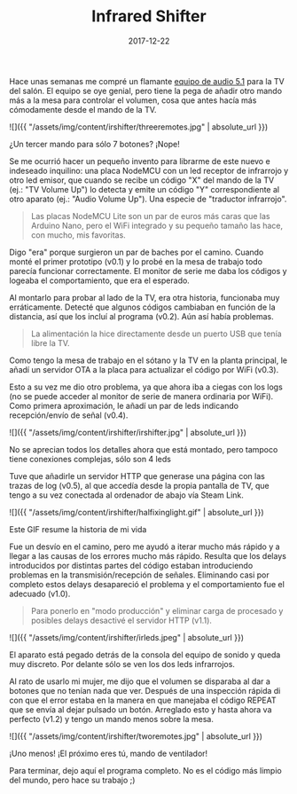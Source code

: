 ﻿---
layout: post
title: Infrared Shifter
date: 2017-12-22
description: Cómo hacer desaparecer mandos a distancia
img: assets/img/cover/irshifter.jpg
tags: [DIY]
words: 2 minutos
status: published
action-text: Código fuente
action-link: /assets/code/irshifter.txt
---

Hace unas semanas me compré un flamante [equipo de audio 5.1](https://www.amazon.es/Logitech-Z906-altavoces-envolvente-inalámbrico/dp/B004PGM9KY) para la TV del salón. El equipo se oye genial, pero tiene la pega de añadir otro mando más a la mesa para controlar el volumen, cosa que antes hacía más cómodamente desde el mando de la TV.

![]({{ "/assets/img/content/irshifter/threeremotes.jpg" | absolute_url }})
<p class="image-caption">¿Un tercer mando para sólo 7 botones? ¡Nope!</p>

Se me ocurrió hacer un pequeño invento para librarme de este nuevo e indeseado inquilino: una placa NodeMCU con un led receptor de infrarrojo y otro led emisor, que cuando se recibe un código "X" del mando de la TV (ej.: "TV Volume Up") lo detecta y emite un código "Y" correspondiente al otro aparato (ej.: "Audio Volume Up"). Una especie de "traductor infrarrojo".

<blockquote>Las placas NodeMCU Lite son un par de euros más caras que las Arduino Nano, pero el WiFi integrado y su pequeño tamaño las hace, con mucho, mis favoritas.</blockquote>

Digo "era" porque surgieron un par de baches por el camino. Cuando monté el primer prototipo (v0.1) y lo probé en la mesa de trabajo todo parecía funcionar correctamente. El monitor de serie me daba los códigos y logeaba el comportamiento, que era el esperado.

Al montarlo para probar al lado de la TV, era otra historia, funcionaba muy erráticamente. Detecté que algunos códigos cambiaban en función de la distancia, así que los incluí al programa (v0.2). Aún así había problemas.

<blockquote>La alimentación la hice directamente desde un puerto USB que tenía libre la TV.</blockquote>

Como tengo la mesa de trabajo en el sótano y la TV en la planta principal, le añadí un servidor OTA a la placa para actualizar el código por WiFi (v0.3).

Esto a su vez me dio otro problema, ya que ahora iba a ciegas con los logs (no se puede acceder al monitor de serie de manera ordinaria por WiFi). Como primera aproximación, le añadí un par de leds indicando recepción/envío de señal (v0.4).

![]({{ "/assets/img/content/irshifter/irshifter.jpg" | absolute_url }})
<p class="image-caption">No se aprecian todos los detalles ahora que está montado, pero tampoco tiene conexiones complejas, sólo son 4 leds</p>

Tuve que añadirle un servidor HTTP que generase una página con las trazas de log (v0.5), al que accedía desde la propia pantalla de TV, que tengo a su vez conectada al ordenador de abajo vía Steam Link.

![]({{ "/assets/img/content/irshifter/halfixinglight.gif" | absolute_url }})
<p class="image-caption">Este GIF resume la historia de mi vida</p>

Fue un desvío en el camino, pero me ayudó a iterar mucho más rápido y a llegar a las causas de los errores mucho más rápido. Resulta que los delays introducidos por distintas partes del código estaban introduciendo problemas en la transmisión/recepción de señales. Eliminando casi por completo estos delays desapareció el problema y el comportamiento fue el adecuado (v1.0).

<blockquote>Para ponerlo en "modo producción" y eliminar carga de procesado y posibles delays desactivé el servidor HTTP (v1.1).</blockquote>

![]({{ "/assets/img/content/irshifter/irleds.jpeg" | absolute_url }})
<p class="image-caption">El aparato está pegado detrás de la consola del equipo de sonido y queda muy discreto. Por delante sólo se ven los dos leds infrarrojos.</p>

Al rato de usarlo mi mujer, me dijo que el volumen se disparaba al dar a botones que no tenían nada que ver. Después de una inspección rápida di con que el error estaba en la manera en que manejaba el código REPEAT que se envía al dejar pulsado un botón. Arreglado esto y hasta ahora va perfecto (v1.2) y tengo un mando menos sobre la mesa.

![]({{ "/assets/img/content/irshifter/tworemotes.jpg" | absolute_url }})
<p class="image-caption">¡Uno menos! ¡El próximo eres tú, mando de ventilador!</p>

Para terminar, dejo aquí el programa completo. No es el código más limpio del mundo, pero hace su trabajo ;)